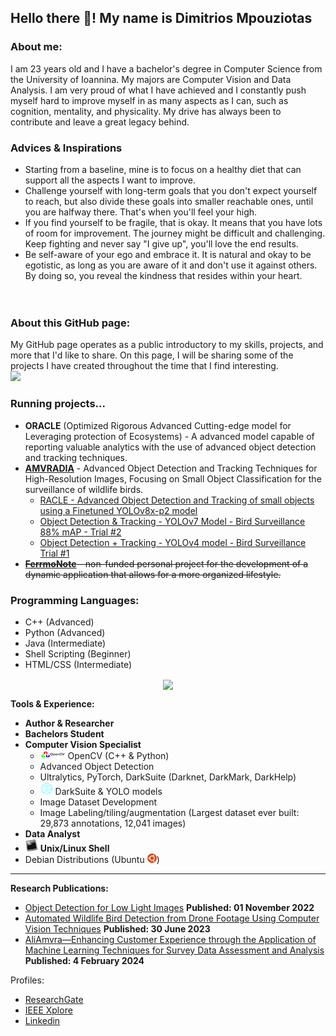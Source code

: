 ## Hello there :wave:! My name is Dimitrios Mpouziotas 

### About me:
I am 23 years old and I have a bachelor's degree in Computer Science from the University of Ioannina. My majors are Computer Vision and Data Analysis. I am very proud of what I have achieved and I constantly push myself hard to improve myself in as many aspects as I can, such as cognition, mentality, and physicality. My drive has always been to contribute and leave a great legacy behind.

### Advices & Inspirations
- Starting from a baseline, mine is to focus on a healthy diet that can support all the aspects I want to improve. <br/>
- Challenge yourself with long-term goals that you don't expect yourself to reach, but also divide these goals into smaller reachable ones, until you are halfway there. That's when you'll feel your high.<br/>
- If you find yourself to be fragile, that is okay. It means that you have lots of room for improvement. The journey might be difficult and challenging. Keep fighting and never say "I give up", you'll love the end results.<br/>
- Be self-aware of your ego and embrace it. It is natural and okay to be egotistic, as long as you are aware of it and don't use it against others. By doing so, you reveal the kindness that resides within your heart. <br/>
<br/><br/>

### About this GitHub page:
My GitHub page operates as a public introductory to my skills, projects, and more that I'd like to share. On this page, I will be sharing some of the projects I have created throughout the time that I find interesting. <br/>
![](https://komarev.com/ghpvc/?username=ChilledFerrum&color=green)

### Running projects...
 - <a>**ORACLE** (Optimized Rigorous Advanced Cutting-edge model for Leveraging protection of Ecosystems)</a> - A advanced model capable of reporting valuable analytics with the use of advanced object detection and tracking techniques. 
 - <a href="https://kic.uoi.gr/el/amvradia-erevna-kai-anaptyxi-proigmenon-ypol/">**AMVRADIA**</a> - Advanced Object Detection and Tracking Techniques for High-Resolution Images, Focusing on Small Object Classification for the surveillance of wildlife birds.
    - <a href="https://youtu.be/P68YwJPc2DY">RACLE - Advanced Object Detection and Tracking of small objects using a Finetuned YOLOv8x-p2 model</a>
    - <a href="https://youtu.be/MnMAoin4kec">Object Detection & Tracking - YOLOv7 Model - Bird Surveillance 88% mAP - Trial #2</a>
    - <a href="https://youtu.be/lMITeOJ_ss0">Object Detection + Tracking - YOLOv4 model - Bird Surveillance Trial #1</a>
- ~~<a href="https://github.com/ChilledFerrum/FerrmoNote">**FerrmoNote**</a> - non-funded personal project for the development of a dynamic application that allows for a more organized lifestyle.~~

### Programming Languages:
<!--  - <img src="https://github.com/ChilledFerrum/ChilledFerrum/blob/efa6c805340d33a03c2c8e8332661fb919610e2e/style/Python.png" width="25" height="25" position="relative"> -->
 - C++ (Advanced)
 - Python (Advanced) 
 - Java (Intermediate)
 - Shell Scripting (Beginner)
 - HTML/CSS (Intermediate)

<p align="center">
  <a href="https://github.com/ChilledFerrum">
  <img align="center" src="https://github-readme-stats.vercel.app/api/top-langs/?username=ChilledFerrum&layout=pie&theme=tokyonight&hide_border=true&hide=" /></a>
  </a>
</p>

**Tools & Experience:**
- **Author & Researcher**
- **Bachelors Student**
- **Computer Vision Specialist**
  - <img src="https://github.com/ChilledFerrum/ChilledFerrum/blob/c55b84bf0d87a1503484ecfa15cf438863084b65/style/OpenCV.png" width="40" height="15"> OpenCV (C++ & Python)
  - Advanced Object Detection
  - Ultralytics, PyTorch, DarkSuite (Darknet, DarkMark, DarkHelp)
  - <img src="https://github.com/ChilledFerrum/ChilledFerrum/blob/182bcfd5384e5b133a6da195fbb5b2af89947eda/style/darknet.png" width="20" height="20"> DarkSuite & YOLO models
  - Image Dataset Development
  - Image Labeling/tiling/augmentation (Largest dataset ever built: 29,873 annotations, 12,041 images)
- **Data Analyst**
- <img src="https://github.com/ChilledFerrum/ChilledFerrum/blob/51af7ea28b00011947c625eae60d5c71c4c3475b/style/BashLinuxUnixShell.png" width="20" height="20"> **Unix/Linux Shell**
- Debian Distributions (Ubuntu <img src="https://github.com/ChilledFerrum/ChilledFerrum/blob/5347db0418e383c999c1a95882fe9fcf34602d49/style/Ubuntu.png" width="15" height="15">)


---


**Research Publications:** <br/>
 - [Object Detection for Low Light Images](https://ieeexplore.ieee.org/document/9932921) **Published: 01 November 2022**
 - [Automated Wildlife Bird Detection from Drone Footage Using Computer Vision Techniques](https://www.mdpi.com/2076-3417/13/13/7787) **Published: 30 June 2023**
 - [AliAmvra—Enhancing Customer Experience through the Application of Machine Learning Techniques for Survey Data Assessment and Analysis](https://www.mdpi.com/2078-2489/15/2/83) **Published: 4 February 2024**


Profiles:
- [ResearchGate](https://www.researchgate.net/profile/Dimitris-Mpouziotas)
- [IEEE Xplore](https://ieeexplore.ieee.org/author/37089583858)
- [Linkedin](https://www.linkedin.com/in/dimitris-mpouziotas-a34318256/)
